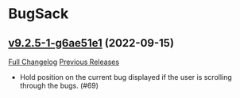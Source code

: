 # BugSack

## [v9.2.5-1-g6ae51e1](https://github.com/funkydude/BugSack/tree/6ae51e11180749d05a12211e12df0a0211a56ceb) (2022-09-15)
[Full Changelog](https://github.com/funkydude/BugSack/compare/v9.2.5...6ae51e11180749d05a12211e12df0a0211a56ceb) [Previous Releases](https://github.com/funkydude/BugSack/releases)

- Hold position on the current bug displayed if the user is scrolling through the bugs. (#69)  
